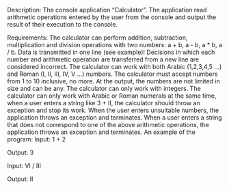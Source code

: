 Description:
The console application “Calculator”.
The application read arithmetic operations entered by the user from the console and output the result of their execution to the console.

Requirements:
The calculator can perform addition, subtraction, multiplication and division operations with two numbers: a + b, a - b, a * b, a / b. Data is transmitted in one line (see example)! Decisions in which each number and arithmetic operation are transferred from a new line are considered incorrect.
The calculator can work with both Arabic (1,2,3,4,5 ...) and Roman (I, II, III, IV, V ...) numbers.
The calculator must accept numbers from 1 to 10 inclusive, no more. At the output, the numbers are not limited in size and can be any.
The calculator can only work with integers.
The calculator can only work with Arabic or Roman numerals at the same time, when a user enters a string like 3 + II, the calculator should throw an exception and stop its work.
When the user enters unsuitable numbers, the application throws an exception and terminates.
When a user enters a string that does not correspond to one of the above arithmetic operations, the application throws an exception and terminates.
An example of the program:
Input:
1 + 2

Output:
3

Input:
VI / III

Output:
II
